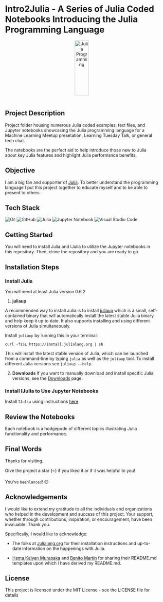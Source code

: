 # Intro2Julia - A Series of Julia Coded Notebooks Introducing the Julia Programming Language

<div align="center">
    <img alt="Julia Programming" src="./juliaTalk_adv4_fig.png" width="30%" height="180">
</div>

<br>


## Project Description

Project folder housing numerous Julia coded examples, text files, and Jupyter notebooks showcasing the Julia programming language for a Machine Learning Meetup presetation, Learning Tuesday Talk, or general tech chat.

The notebooks are the perfect aid to help introduce those new to Julia about key Julia features and highlight Julia performance benefits.


## Objective

I am a big fan and supporter of [Julia](https://julialang.org/). To better understand the programming language I put this project together
to educate myself and to be able to present to others.


## Tech Stack

![Git](https://img.shields.io/badge/git-%23F05033.svg?style=for-the-badge&logo=git&logoColor=white)
![GitHub](https://img.shields.io/badge/GitHub-%23121011.svg?logo=github&logoColor=white)
![Julia](https://img.shields.io/badge/-Julia-9558B2?style=for-the-badge&logo=julia&logoColor=white)
![Jupyter Notebook](https://img.shields.io/badge/jupyter-%23FA0F00.svg?style=for-the-badge&logo=jupyter&logoColor=white)
![Visual Studio Code](https://img.shields.io/badge/Visual%20Studio%20Code-0078d7.svg?style=for-the-badge&logo=visual-studio-code&logoColor=white)


## Getting Started

You will need to install Julia and IJulia to utilize the Jupyter notebooks in this repository. Then, clone the repository and you are ready to go.


## Installation Steps

### Install Julia

You will need at least Julia version 0.6.2

1. **juliaup**

A recommended way to install Julia is to install [juliaup](https://github.com/JuliaLang/juliaup) which is a small, self-contained binary that will automatically install the latest stable Julia binary and help keep it up to date. It also supports installing and using different versions of Julia simultaneously.

Install `juliaup` by running this in your terminal:

```
curl -fsSL https://install.julialang.org | sh

```

This will install the latest stable version of Julia, which can be launched from a command-line by typing `julia` as well as the `juliaup` tool. To install different Julia versions see `juliaup --help`.

2. **Downloads**
   If you want to manually download and install specific Julia versions, see the [Downloads](https://julialang.org/downloads/) page.

### Install IJulia to Use Jupyter Notebooks

Install `IJulia` using instructions [here](https://github.com/JuliaLang/IJulia.jl)



## Review the Notebooks

Each notebook is a hodgepode of different topics illustrating Julia functionality and performance.



## Final Words

Thanks for visiting.

Give the project a star (⭐) if you liked it or if it was helpful to you!

You've `beenlanced`! 😉



## Acknowledgements

I would like to extend my gratitude to all the individuals and organizations who helped in the development and success of this project. Your support, whether through contributions, inspiration, or encouragement, have been invaluable. Thank you.

Specifically, I would like to acknowledge:

- The folks at [Julialang.org](https://julialang.org/) for their installation instructions and up-to-date information on the happenings with Julia.

- [Hema Kalyan Murapaka](https://www.linkedin.com/in/hemakalyan) and [Benito Martin](https://martindatasol.com/blog) for sharing their README.md templates upon which I have derived my README.md.


## License

This project is licensed under the MIT License - see the [LICENSE](./LICENSE) file for details
